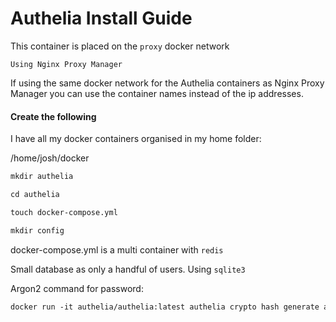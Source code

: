 # Authelia Install Guide

This container is placed on the `proxy` docker network

`Using Nginx Proxy Manager`

If using the same docker network for the Authelia containers as Nginx Proxy Manager you can use the container names instead of the ip addresses.

#### Create the following

I have all my docker containers organised in my home folder:

/home/josh/docker

```markdown
mkdir authelia
```
```markdown
cd authelia
```

```markdown
touch docker-compose.yml
```

```markdown
mkdir config 
```
docker-compose.yml is a multi container with `redis`

Small database as only a handful of users. Using `sqlite3`

Argon2 command for password:

```markdown
docker run -it authelia/authelia:latest authelia crypto hash generate argon2
```
